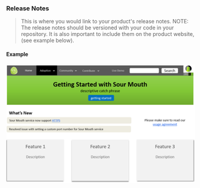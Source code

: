 ### Release Notes

> This is where you would link to your product's release notes. 
> NOTE: The release notes should be versioned with your code in your repository. It is also important to include them on the product website, (see example below).

#### Example
![Product Website](./release-notes.png) 